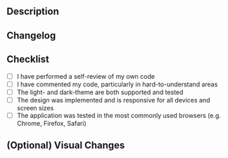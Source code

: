 <!--
Please make sure the title of your PR starts with a semantic prefix:

feat: A new feature.
fix: A bug fix.
improvement: Implemented enhancements to existing functionality.
dependency: Updates or modifications to project dependencies or external libraries.
localization: Changes related to localization or internationalization of the codebase.
accessibility: Improvements made to enhance the accessibility of the application or website.
docs: Documentation only changes.
style: Changes that do not affect the meaning of the code (white-space, formatting, missing semi-colons, etc).
refactor: A code change that neither fixes a bug nor adds a feature.
perf: A code change that improves performance.
test: Adding missing tests or correcting existing tests.
build: Changes that affect the build system.
chore: Other changes that don't modify src or test files.
revert: Reverts a previous commit.
-->

## Description
<!-- Explain the changes you’ve made. It doesn’t need to be fancy and you don’t have to get too technical. -->

## Changelog
<!-- Please provide a detailed list of the changes you have made to the codebase. -->

## Checklist

- [ ] I have performed a self-review of my own code
- [ ] I have commented my code, particularly in hard-to-understand areas
- [ ] The light- and dark-theme are both supported and tested
- [ ] The design was implemented and is responsive for all devices and screen sizes
- [ ] The application was tested in the most commonly used browsers (e.g. Chrome, Firefox, Safari)

## (Optional) Visual Changes
<!-- If available, please provide a before and after screenshot of your UI related changes. -->
